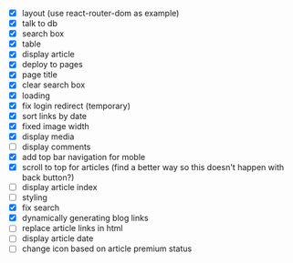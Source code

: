 -   [x] layout (use react-router-dom as example)
-   [x] talk to db
-   [x] search box
-   [x] table
-   [x] display article
-   [x] deploy to pages
-   [x] page title
-   [x] clear search box
-   [x] loading
-   [x] fix login redirect (temporary)
-   [x] sort links by date
-   [x] fixed image width
-   [x] display media
-   [ ] display comments
-   [x] add top bar navigation for moble
-   [x] scroll to top for articles (find a better way so this doesn't happen with back button?)
-   [ ] display article index
-   [ ] styling
-   [x] fix search
-   [x] dynamically generating blog links
-   [ ] replace article links in html
-   [ ] display article date
-   [ ] change icon based on article premium status
